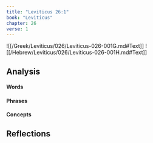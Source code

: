 ```yaml
---
title: "Leviticus 26:1"
book: "Leviticus"
chapter: 26
verse: 1
---
```

![[/Greek/Leviticus/026/Leviticus-026-001G.md#Text]]
![[/Hebrew/Leviticus/026/Leviticus-026-001H.md#Text]]

## Analysis

#### Words

#### Phrases

#### Concepts

## Reflections
